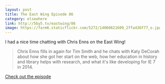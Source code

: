 ```yaml
---
layout: post
title: The East Wing Episode 86
category: elsewhere
link: http://5by5.tv/eastwing/86
image: https://farm6.staticflickr.com/5272/14060621609_2ffa436f77_o.jpg
---
```


I had a nice time chatting with Chris Enns on the East Wing!

> Chris Enns fills in again for Tim Smith and he chats with Katy DeCorah about how she got her start on the web, how her education in history and library helps with research, and what it's like developing for IE 7 in 2014.

[Check out the episode](http://5by5.tv/eastwing/86)